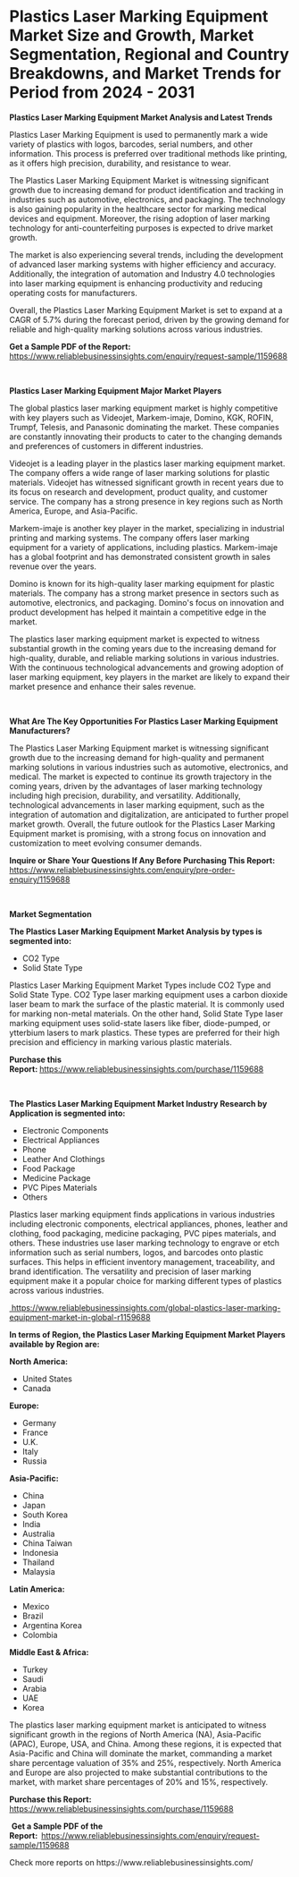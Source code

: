 <p><h1>Plastics Laser Marking Equipment Market Size and Growth, Market Segmentation, Regional and Country Breakdowns, and Market Trends for Period from 2024 -  2031</h1></p><p><strong>Plastics Laser Marking Equipment Market Analysis and Latest Trends</strong></p>
<p><p>Plastics Laser Marking Equipment is used to permanently mark a wide variety of plastics with logos, barcodes, serial numbers, and other information. This process is preferred over traditional methods like printing, as it offers high precision, durability, and resistance to wear.</p><p>The Plastics Laser Marking Equipment Market is witnessing significant growth due to increasing demand for product identification and tracking in industries such as automotive, electronics, and packaging. The technology is also gaining popularity in the healthcare sector for marking medical devices and equipment. Moreover, the rising adoption of laser marking technology for anti-counterfeiting purposes is expected to drive market growth.</p><p>The market is also experiencing several trends, including the development of advanced laser marking systems with higher efficiency and accuracy. Additionally, the integration of automation and Industry 4.0 technologies into laser marking equipment is enhancing productivity and reducing operating costs for manufacturers.</p><p>Overall, the Plastics Laser Marking Equipment Market is set to expand at a CAGR of 5.7% during the forecast period, driven by the growing demand for reliable and high-quality marking solutions across various industries.</p></p>
<p><strong>Get a Sample PDF of the Report:&nbsp;</strong> <a href="https://www.reliablebusinessinsights.com/enquiry/request-sample/1159688">https://www.reliablebusinessinsights.com/enquiry/request-sample/1159688</a></p>
<p>&nbsp;</p>
<p><strong>Plastics Laser Marking Equipment Major Market Players</strong></p>
<p><p>The global plastics laser marking equipment market is highly competitive with key players such as Videojet, Markem-imaje, Domino, KGK, ROFIN, Trumpf, Telesis, and Panasonic dominating the market. These companies are constantly innovating their products to cater to the changing demands and preferences of customers in different industries.</p><p>Videojet is a leading player in the plastics laser marking equipment market. The company offers a wide range of laser marking solutions for plastic materials. Videojet has witnessed significant growth in recent years due to its focus on research and development, product quality, and customer service. The company has a strong presence in key regions such as North America, Europe, and Asia-Pacific.</p><p>Markem-imaje is another key player in the market, specializing in industrial printing and marking systems. The company offers laser marking equipment for a variety of applications, including plastics. Markem-imaje has a global footprint and has demonstrated consistent growth in sales revenue over the years.</p><p>Domino is known for its high-quality laser marking equipment for plastic materials. The company has a strong market presence in sectors such as automotive, electronics, and packaging. Domino's focus on innovation and product development has helped it maintain a competitive edge in the market.</p><p>The plastics laser marking equipment market is expected to witness substantial growth in the coming years due to the increasing demand for high-quality, durable, and reliable marking solutions in various industries. With the continuous technological advancements and growing adoption of laser marking equipment, key players in the market are likely to expand their market presence and enhance their sales revenue.</p></p>
<p>&nbsp;</p>
<p><strong>What Are The Key Opportunities For Plastics Laser Marking Equipment Manufacturers?</strong></p>
<p><p>The Plastics Laser Marking Equipment market is witnessing significant growth due to the increasing demand for high-quality and permanent marking solutions in various industries such as automotive, electronics, and medical. The market is expected to continue its growth trajectory in the coming years, driven by the advantages of laser marking technology including high precision, durability, and versatility. Additionally, technological advancements in laser marking equipment, such as the integration of automation and digitalization, are anticipated to further propel market growth. Overall, the future outlook for the Plastics Laser Marking Equipment market is promising, with a strong focus on innovation and customization to meet evolving consumer demands.</p></p>
<p><strong>Inquire or Share Your Questions If Any Before Purchasing This Report:</strong> <a href="https://www.reliablebusinessinsights.com/enquiry/pre-order-enquiry/1159688">https://www.reliablebusinessinsights.com/enquiry/pre-order-enquiry/1159688</a></p>
<p>&nbsp;</p>
<p><strong>Market Segmentation</strong></p>
<p><strong>The Plastics Laser Marking Equipment Market Analysis by types is segmented into:</strong></p>
<p><ul><li>CO2 Type</li><li>Solid State Type</li></ul></p>
<p><p>Plastics Laser Marking Equipment Market Types include CO2 Type and Solid State Type. CO2 Type laser marking equipment uses a carbon dioxide laser beam to mark the surface of the plastic material. It is commonly used for marking non-metal materials. On the other hand, Solid State Type laser marking equipment uses solid-state lasers like fiber, diode-pumped, or ytterbium lasers to mark plastics. These types are preferred for their high precision and efficiency in marking various plastic materials.</p></p>
<p><strong>Purchase this Report:&nbsp;</strong><a href="https://www.reliablebusinessinsights.com/purchase/1159688">https://www.reliablebusinessinsights.com/purchase/1159688</a></p>
<p>&nbsp;</p>
<p><strong>The Plastics Laser Marking Equipment Market Industry Research by Application is segmented into:</strong></p>
<p><ul><li>Electronic Components</li><li>Electrical Appliances</li><li>Phone</li><li>Leather And Clothings</li><li>Food Package</li><li>Medicine Package</li><li>PVC Pipes Materials</li><li>Others</li></ul></p>
<p><p>Plastics laser marking equipment finds applications in various industries including electronic components, electrical appliances, phones, leather and clothing, food packaging, medicine packaging, PVC pipes materials, and others. These industries use laser marking technology to engrave or etch information such as serial numbers, logos, and barcodes onto plastic surfaces. This helps in efficient inventory management, traceability, and brand identification. The versatility and precision of laser marking equipment make it a popular choice for marking different types of plastics across various industries.</p></p>
<p><a href="https://www.reliablebusinessinsights.com/global-plastics-laser-marking-equipment-market-in-global-r1159688">&nbsp;https://www.reliablebusinessinsights.com/global-plastics-laser-marking-equipment-market-in-global-r1159688</a></p>
<p><strong>In terms of Region, the Plastics Laser Marking Equipment Market Players available by Region are:</strong></p>
<p>
    <p> <strong> North America: </strong>
        <ul>
            <li>United States</li>
            <li>Canada</li>
        </ul>
        </p> 
    <p> <strong> Europe: </strong>
        <ul>
            <li>Germany</li>
            <li>France</li>
            <li>U.K.</li>
            <li>Italy</li>
            <li>Russia</li>
        </ul>
        </p> 
    <p> <strong> Asia-Pacific: </strong>
        <ul>
            <li>China</li>
            <li>Japan</li>
            <li>South Korea</li>
            <li>India</li>
            <li>Australia</li>
            <li>China Taiwan</li>
            <li>Indonesia</li>
            <li>Thailand</li>
            <li>Malaysia</li>
        </ul>
        </p> 
    <p> <strong> Latin America: </strong>
        <ul>
            <li>Mexico</li>
            <li>Brazil</li>
            <li>Argentina Korea</li>
            <li>Colombia</li>
        </ul>
        </p> 
    <p> <strong> Middle East & Africa: </strong>
        <ul>
            <li>Turkey</li>
            <li>Saudi</li>
            <li>Arabia</li>
            <li>UAE</li>
            <li>Korea</li>
        </ul>
    </p>
    </p>
<p><p>The plastics laser marking equipment market is anticipated to witness significant growth in the regions of North America (NA), Asia-Pacific (APAC), Europe, USA, and China. Among these regions, it is expected that Asia-Pacific and China will dominate the market, commanding a market share percentage valuation of 35% and 25%, respectively. North America and Europe are also projected to make substantial contributions to the market, with market share percentages of 20% and 15%, respectively.</p></p>
<p><strong>Purchase this Report: </strong><a href="https://www.reliablebusinessinsights.com/purchase/1159688">https://www.reliablebusinessinsights.com/purchase/1159688</a></p>
<p>&nbsp;<strong>Get a Sample PDF of the Report:&nbsp;&nbsp;</strong><a href="https://www.reliablebusinessinsights.com/enquiry/request-sample/1159688">https://www.reliablebusinessinsights.com/enquiry/request-sample/1159688</a></p>
<p><strong></strong></p>
<p>Check more reports on https://www.reliablebusinessinsights.com/</p>